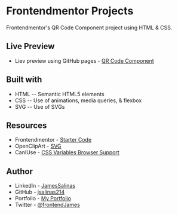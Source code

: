# Frontendmentor Projects
Frontendmentor's QR Code Component project using HTML & CSS.

## Live Preview
- Liev preview using GitHub pages - [QR Code Component](https://jsalinas214.github.io/FrontendMentor/)

## Built with
- HTML -- Semantic HTML5 elements
- CSS -- Use of animations, media queries, & flexbox
- SVG -- Use of SVGs

## Resources
- Frontendmentor - [Starter Code](https://www.frontendmentor.io/challenges/qr-code-component-iux_sIO_H)
- OpenClipArt - [SVG](https://www.openclipart.org/detail/122107/default-profile-picture)
- CanIUse - [CSS Variables Browser Support](https://caniuse.com/css-variables)

## Author
- LinkedIn - [JamesSalinas](https://www.linkedin.com/in/james-salinas-06a505199)
- GitHub - [jsalinas214](https://www.github.com/jsalinas214) 
- Portfolio - [My Portfolio](http://james-salinas.com/)
- Twitter - [@frontendJames](https://twitter.com/frontendJames)